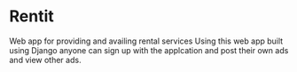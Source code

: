 # Rentit
Web app for providing and availing rental services
Using this web app built using Django anyone can sign up with the applcation and post their own ads and view other ads.
